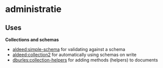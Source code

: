 # administratie

## Uses

**Collections and schemas**

- [aldeed:simple-schema](https://atmospherejs.com/aldeed/simple-schema) for validating against a schema
- [aldeed:collection2](https://atmospherejs.com/aldeed/collection2) for automatically using schemas on write
- [dburles:collection-helpers](https://atmospherejs.com/dburles/collection-helpers) for adding methods (helpers) to documents
